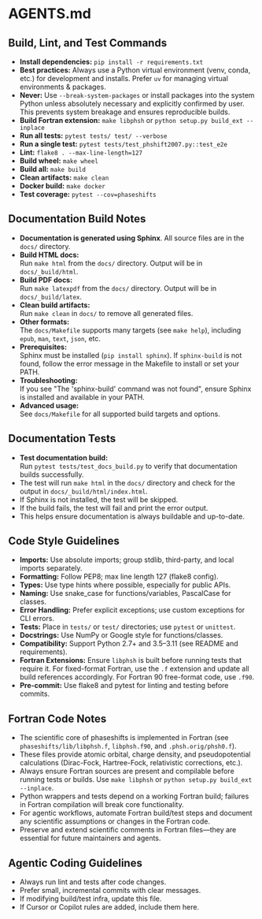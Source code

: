 # AGENTS.md

## Build, Lint, and Test Commands

- **Install dependencies:** `pip install -r requirements.txt`
- **Best practices:**
  Always use a Python virtual environment (venv, conda, etc.) for development and installs.
  Prefer `uv` for managing virtual environments & packages.
- **Never:**
  Use `--break-system-packages` or install packages into the system Python unless absolutely necessary and explicitly confirmed by user. This prevents system breakage and ensures reproducible builds.
- **Build Fortran extension:** `make libphsh` or `python setup.py build_ext --inplace`
- **Run all tests:** `pytest tests/ test/ --verbose`
- **Run a single test:** `pytest tests/test_phshift2007.py::test_e2e`
- **Lint:** `flake8 . --max-line-length=127`
- **Build wheel:** `make wheel`
- **Build all:** `make build`
- **Clean artifacts:** `make clean`
- **Docker build:** `make docker`
- **Test coverage:** `pytest --cov=phaseshifts`

## Documentation Build Notes

- **Documentation is generated using Sphinx**. All source files are in the `docs/` directory.
- **Build HTML docs:**  
  Run `make html` from the `docs/` directory. Output will be in `docs/_build/html`.
- **Build PDF docs:**  
  Run `make latexpdf` from the `docs/` directory. Output will be in `docs/_build/latex`.
- **Clean build artifacts:**  
  Run `make clean` in `docs/` to remove all generated files.
- **Other formats:**  
  The `docs/Makefile` supports many targets (see `make help`), including `epub`, `man`, `text`, `json`, etc.
- **Prerequisites:**  
  Sphinx must be installed (`pip install sphinx`). If `sphinx-build` is not found, follow the error message in the Makefile to install or set your PATH.
- **Troubleshooting:**  
  If you see "The 'sphinx-build' command was not found", ensure Sphinx is installed and available in your PATH.
- **Advanced usage:**  
  See `docs/Makefile` for all supported build targets and options.

## Documentation Tests

- **Test documentation build:**  
  Run `pytest tests/test_docs_build.py` to verify that documentation builds successfully.
- The test will run `make html` in the `docs/` directory and check for the output in `docs/_build/html/index.html`.
- If Sphinx is not installed, the test will be skipped.
- If the build fails, the test will fail and print the error output.
- This helps ensure documentation is always buildable and up-to-date.

## Code Style Guidelines

- **Imports:** Use absolute imports; group stdlib, third-party, and local imports separately.
- **Formatting:** Follow PEP8; max line length 127 (flake8 config).
- **Types:** Use type hints where possible, especially for public APIs.
- **Naming:** Use snake_case for functions/variables, PascalCase for classes.
- **Error Handling:** Prefer explicit exceptions; use custom exceptions for CLI errors.
- **Tests:** Place in `tests/` or `test/` directories; use `pytest` or `unittest`.
- **Docstrings:** Use NumPy or Google style for functions/classes.
- **Compatibility:** Support Python 2.7+ and 3.5–3.11 (see README and requirements).
- **Fortran Extensions:** Ensure `libphsh` is built before running tests that require it. For fixed-format Fortran, use the `.f` extension and update all build references accordingly. For Fortran 90 free-format code, use `.f90`.
- **Pre-commit:** Use flake8 and pytest for linting and testing before commits.

## Fortran Code Notes

- The scientific core of phaseshifts is implemented in Fortran (see `phaseshifts/lib/libphsh.f`, `libphsh.f90`, and `.phsh.orig/phsh0.f`).
- These files provide atomic orbital, charge density, and pseudopotential calculations (Dirac-Fock, Hartree-Fock, relativistic corrections, etc.).
- Always ensure Fortran sources are present and compilable before running tests or builds. Use `make libphsh` or `python setup.py build_ext --inplace`.
- Python wrappers and tests depend on a working Fortran build; failures in Fortran compilation will break core functionality.
- For agentic workflows, automate Fortran build/test steps and document any scientific assumptions or changes in the Fortran code.
- Preserve and extend scientific comments in Fortran files—they are essential for future maintainers and agents.

## Agentic Coding Guidelines

- Always run lint and tests after code changes.
- Prefer small, incremental commits with clear messages.
- If modifying build/test infra, update this file.
- If Cursor or Copilot rules are added, include them here.
